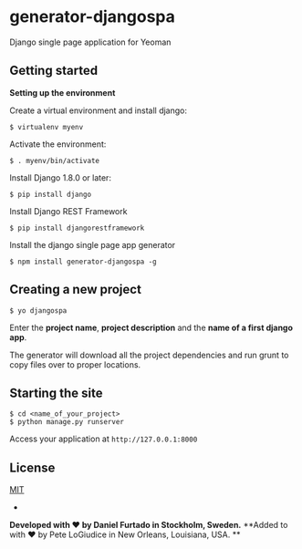 # generator-djangospa

Django single page application for Yeoman


## Getting started

**Setting up the environment**

Create a virtual environment and install django:


	$ virtualenv myenv


Activate the environment:


	$ . myenv/bin/activate


Install Django 1.8.0 or later:


	$ pip install django
	
	
Install Django REST Framework


	$ pip install djangorestframework
	

Install the django single page app generator


	$ npm install generator-djangospa -g


## Creating a new project

	$ yo djangospa

Enter the **project name**, **project description** and the **name of a first django app**.

The generator will download all the project dependencies and run grunt to copy files over to proper locations.


## Starting the site

	$ cd <name_of_your_project>
	$ python manage.py runserver

Access your application at `http://127.0.0.1:8000`


## License
[MIT](LICENSE.md)

-

**Developed with :heart: by Daniel Furtado in Stockholm, Sweden.**
**Added to with :heart: by Pete LoGiudice in New Orleans, Louisiana, USA. **
